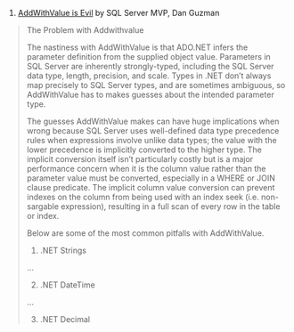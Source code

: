 1. [AddWithValue is Evil](https://www.dbdelta.com/addwithvalue-is-evil/) by SQL Server MVP, Dan Guzman

> The Problem with Addwithvalue
> 
> The nastiness with AddWithValue is that ADO.NET infers the parameter definition from the supplied object value. Parameters in SQL Server are inherently strongly-typed, including the SQL Server data type, length, precision, and scale. Types in .NET don’t always map precisely to SQL Server types, and are sometimes ambiguous, so AddWithValue has to makes guesses about the intended parameter type.
> 
> The guesses AddWithValue makes can have huge implications when wrong because SQL Server uses well-defined data type precedence rules when expressions involve unlike data types; the value with the lower precedence is implicitly converted to the higher type. The implicit conversion itself isn’t particularly costly but is a major performance concern when it is the column value rather than the parameter value must be converted, especially in a WHERE or JOIN clause predicate. The implicit column value conversion can prevent indexes on the column from being used with an index seek (i.e. non-sargable expression), resulting in a full scan of every row in the table or index.
> 
> Below are some of the most common pitfalls with AddWithValue.
> 
> 1. .NET Strings
> 
> ...
> 
> 2. .NET DateTime
> 
> ...
> 
> 3. .NET Decimal
